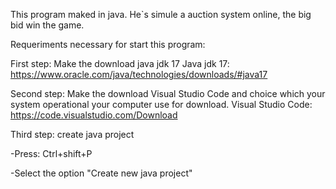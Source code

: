 This program maked in java. He`s simule a auction system online, the big bid win the game.

Requeriments necessary for start this program:

First step: Make the download java jdk 17
Java jdk 17: https://www.oracle.com/java/technologies/downloads/#java17

Second step: Make the download Visual Studio Code and choice which your system operational your computer use for download.
Visual Studio Code: https://code.visualstudio.com/Download

Third step: create java project

-Press: Ctrl+shift+P

-Select the option "Create new java project"

